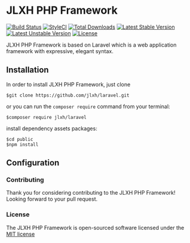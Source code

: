 # JLXH PHP Framework

[![Build Status](https://travis-ci.org/jlxh/laravel.svg)](https://travis-ci.org/jlxh/laravel)
[![StyleCI](https://styleci.io/repos/64994739/shield?style=flat)](https://styleci.io/repos/64994739)
[![Total Downloads](https://poser.pugx.org/jlxh/laravel/d/total.svg)](https://packagist.org/packages/jlxh/laravel)
[![Latest Stable Version](https://poser.pugx.org/jlxh/laravel/v/stable.svg)](https://packagist.org/packages/jlxh/laravel)
[![Latest Unstable Version](https://poser.pugx.org/jlxh/laravel/v/unstable.svg)](https://packagist.org/packages/jlxh/laravel)
[![License](https://poser.pugx.org/jlxh/laravel/license.svg)](https://packagist.org/packages/jlxh/laravel)

JLXH PHP Framework is based on Laravel which is a web application framework with expressive, elegant syntax.

## Installation

In order to install JLXH PHP Framework, just clone

    $git clone https://github.com/jlxh/laravel.git

or you can run the `composer require` command from your terminal:

    $composer require jlxh/laravel

install dependency assets packages:
    
    $cd public
    $npm install

## Configuration


### Contributing

Thank you for considering contributing to the JLXH PHP Framework! Looking forward to your pull request.

### License

The JLXH PHP Framework is open-sourced software licensed under the [MIT license](http://opensource.org/licenses/MIT)
